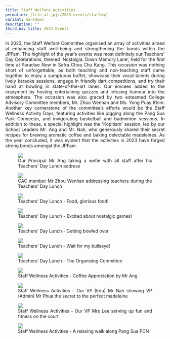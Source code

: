 ```yaml
---
title: Staff Welfare Activities
permalink: /life-at-jpjc/2023-events/staffwa/
variant: markdown
description: ""
third_nav_title: 2023 Events
---
```

<div align="justify">

<p>In 2023, the Staff Welfare Committee organised an array of activities aimed at enhancing staff well-being and strengthening the bonds within the JPFam. The highlight of the year’s events was most definitely our Teachers' Day Celebrations, themed 'Nostalgia: Down Memory Lane’, held for the first time at Paradise Now in Safra Choa Chu Kang. This occasion was nothing short of unforgettable, as both teaching and non-teaching staff came together to enjoy a sumptuous buffet, showcase their vocal talents during lively karaoke sessions, engage in friendly dart competitions, and try their hand at bowling in state-of-the-art lanes. Our emcees added to the enjoyment by hosting entertaining quizzes and infusing humour into the atmosphere. The occasion was also graced by two esteemed College Advisory Committee members, Mr. Zhou Wenhan and Ms. Yong Puay Khim. Another key cornerstone of the committee’s efforts would be the Staff Wellness Activity Days, featuring activities like jogging along the Pang Sua Park Connector, and invigorating basketball and badminton sessions. In addition to these, a special highlight was the 'Kopitiam' session, led by our School Leaders Mr. Ang and Mr. Nah, who generously shared their secret recipes for brewing aromatic coffee and baking delectable madeleines. As the year concluded, it was evident that the activities in 2023 have forged strong bonds amongst the JPFam.</p>


<figure>
<img src="/images/Life%20@%20JPJC/2023%20Staff%20Welfare%20Activities/Staff1.jpeg">
<figcaption> Our Principal Mr Ang taking a wefie with all staff after his Teachers' Day Lunch address</figcaption></figure>


<figure>	
<img src="/images/Life%20@%20JPJC/2023%20Staff%20Welfare%20Activities/Staff2.jpeg">
<figcaption>CAC member Mr Zhou Wenhan addressing teachers during the Teachers' Day Lunch </figcaption></figure>


<figure>	
<img src="/images/Life%20@%20JPJC/2023%20Staff%20Welfare%20Activities/Staff3.jpeg">
<figcaption> Teachers' Day Lunch - Food, glorious food! </figcaption></figure>

<figure>
<img src="/images/Life%20@%20JPJC/2023%20Staff%20Welfare%20Activities/Staff4.jpeg">
<figcaption>Teachers' Day Lunch - Excited about nostalgic games!</figcaption></figure>

<figure>
<img src="/images/Life%20@%20JPJC/2023%20Staff%20Welfare%20Activities/Staff5.jpg">
<figcaption> Teachers’ Day Lunch - Getting bowled over </figcaption></figure>

<figure>
<img src="/images/Life%20@%20JPJC/2023%20Staff%20Welfare%20Activities/Staff6.jpeg">
<figcaption>  Teachers’ Day Lunch - Wait for my bullseye! </figcaption></figure>

<figure>
<img src="/images/Life%20@%20JPJC/2023%20Staff%20Welfare%20Activities/Staff7.jpeg">
<figcaption> Teachers’ Day Lunch - The Organising Committee</figcaption></figure>

<figure>
<img src="/images/Life%20@%20JPJC/2023%20Staff%20Welfare%20Activities/Staff8.jpg">
<figcaption>Staff Wellness Activities - Coffee Appreciation by Mr Ang</figcaption></figure>

<figure>
<img src="/images/Life%20@%20JPJC/2023%20Staff%20Welfare%20Activities/Staff9.png">
<figcaption> Staff Wellness Activities - Our VP (Edu) Mr Nah showing VP (Admin) Mr Phua the secret to the perfect madeleine </figcaption></figure>

<figure>
<img src="/images/Life%20@%20JPJC/2023%20Staff%20Welfare%20Activities/Staff110.png">
<figcaption> Staff Wellness Activities - Our VP Mrs Lee serving up fun and fitness on the court</figcaption></figure>

<figure>
<img src="/images/Life%20@%20JPJC/2023%20Staff%20Welfare%20Activities/Staff11.jpg">
<figcaption> Staff Wellness Activities - A relaxing walk along Pang Sua PCN</figcaption></figure>


</div>